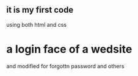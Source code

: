 ## it is my first code 
using both html and css

# a login face of a wedsite
and modified for forgottn password 
and others